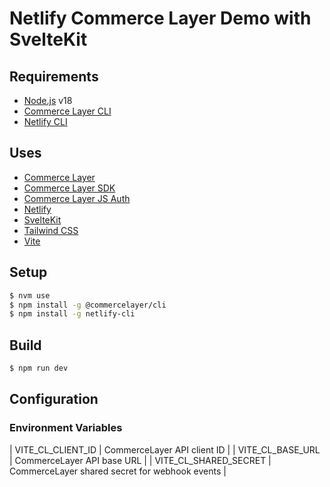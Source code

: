 # Netlify Commerce Layer Demo with SvelteKit

## Requirements

-   [Node.js](https://docs.netlify.com/cli/get-started/) v18
-   [Commerce Layer CLI](https://github.com/commercelayer/commercelayer-cli)
-   [Netlify CLI](https://docs.netlify.com/cli/get-started/)

## Uses

-   [Commerce Layer](https://commercelayer.io/developers)
-   [Commerce Layer SDK](https://github.com/commercelayer/commercelayer-sdk)
-   [Commerce Layer JS Auth](https://github.com/commercelayer/commercelayer-js-auth)
-   [Netlify](https://docs.netlify.com/)
-   [SvelteKit](https://kit.svelte.dev)
-   [Tailwind CSS](https://tailwindcss.com/docs/installation)
-   [Vite](https://vitejs.dev/guide/)

## Setup

```bash
$ nvm use
$ npm install -g @commercelayer/cli
$ npm install -g netlify-cli
```

## Build

```bash
$ npm run dev
```

## Configuration

### Environment Variables

| VITE_CL_CLIENT_ID | CommerceLayer API client ID |
| VITE_CL_BASE_URL | CommerceLayer API base URL |
| VITE_CL_SHARED_SECRET | CommerceLayer shared secret for webhook events |
